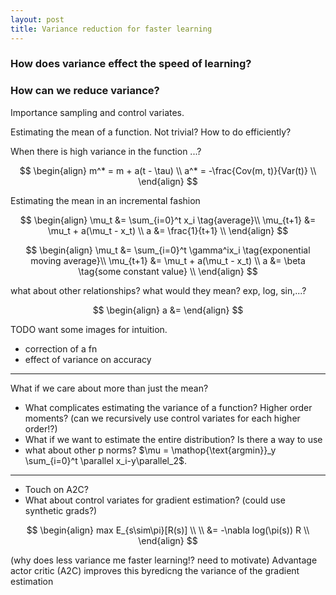 ```yaml
---
layout: post
title: Variance reduction for faster learning
---
```


### How does variance effect the speed of learning?




### How can we reduce variance?

Importance sampling and control variates.





Estimating the mean of a function. Not trivial?
How to do efficiently?

When there is high variance in the function ...?

$$
\begin{align}
m^* = m + a(t - \tau) \\
a^* = -\frac{Cov(m, t)}{Var(t)} \\
\end{align}
$$

Estimating the mean in an incremental fashion

$$
\begin{align}
\mu_t &= \sum_{i=0}^t x_i \tag{average}\\
\mu_{t+1} &= \mu_t + a(\mu_t - x_t) \\
a &= \frac{1}{t+1} \\
\end{align}
$$



$$
\begin{align}
\mu_t &= \sum_{i=0}^t \gamma^ix_i \tag{exponential moving average}\\
\mu_{t+1} &= \mu_t + a(\mu_t - x_t) \\
a &= \beta \tag{some constant value} \\
\end{align}
$$

what about other relationships? what would they mean? exp, log, sin,...?

$$
\begin{align}
a &=
\end{align}
$$


TODO want some images for intuition.
- correction of a fn
- effect of variance on accuracy

***

What if we care about more than just the mean?
- What complicates estimating the variance of a function? Higher order moments? (can we recursively use control variates for each higher order!?)
- What if we want to estimate the entire distribution? Is there a way to use
- what about other p norms? $\mu = \mathop{\text{argmin}}_y \sum_{i=0}^t \parallel x_i-y\parallel_2$.

***

- Touch on A2C?
- What about control variates for gradient estimation? (could use synthetic grads?)


$$
\begin{align}
max E_{s\sim\pi}[R(s)] \\
\\
&= -\nabla log(\pi(s)) R \\
\end{align}
$$


<side>(why does less variance me faster learning!? need to motivate)</side>
Advantage actor critic (A2C) improves this byredicng the variance of the gradient estimation  
